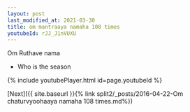 ```yaml
---
layout: post
last_modified_at: 2021-03-30
title: om mantraaya namaha 108 times
youtubeId: rJJ_J1nVUXU
---
```

 
 
Om Ruthave nama 
 
 -  Who is the season 
 
  
 
  
 
 
 
 
 
 


{% include youtubePlayer.html id=page.youtubeId %}
 
[Next]({{ site.baseurl }}{% link  split2/_posts/2016-04-22-Om chaturvyoohaaya namaha 108 times.md%})
 
